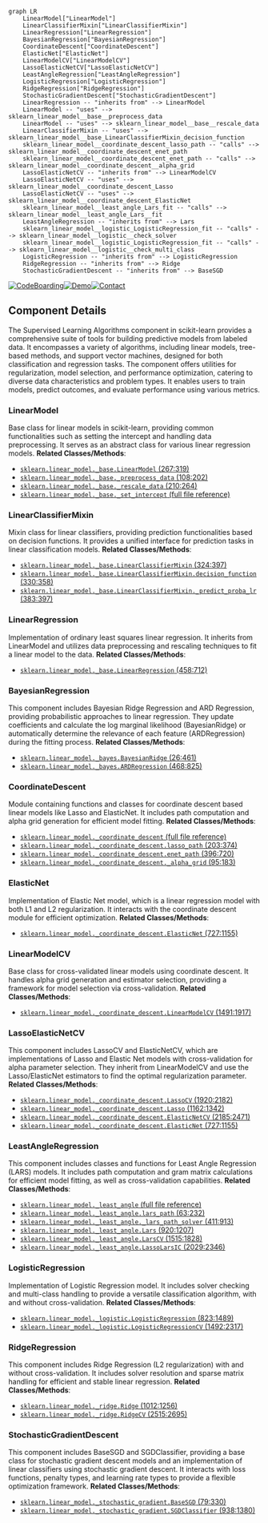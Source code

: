 ```mermaid
graph LR
    LinearModel["LinearModel"]
    LinearClassifierMixin["LinearClassifierMixin"]
    LinearRegression["LinearRegression"]
    BayesianRegression["BayesianRegression"]
    CoordinateDescent["CoordinateDescent"]
    ElasticNet["ElasticNet"]
    LinearModelCV["LinearModelCV"]
    LassoElasticNetCV["LassoElasticNetCV"]
    LeastAngleRegression["LeastAngleRegression"]
    LogisticRegression["LogisticRegression"]
    RidgeRegression["RidgeRegression"]
    StochasticGradientDescent["StochasticGradientDescent"]
    LinearRegression -- "inherits from" --> LinearModel
    LinearModel -- "uses" --> sklearn_linear_model__base__preprocess_data
    LinearModel -- "uses" --> sklearn_linear_model__base__rescale_data
    LinearClassifierMixin -- "uses" --> sklearn_linear_model__base_LinearClassifierMixin_decision_function
    sklearn_linear_model__coordinate_descent_lasso_path -- "calls" --> sklearn_linear_model__coordinate_descent_enet_path
    sklearn_linear_model__coordinate_descent_enet_path -- "calls" --> sklearn_linear_model__coordinate_descent__alpha_grid
    LassoElasticNetCV -- "inherits from" --> LinearModelCV
    LassoElasticNetCV -- "uses" --> sklearn_linear_model__coordinate_descent_Lasso
    LassoElasticNetCV -- "uses" --> sklearn_linear_model__coordinate_descent_ElasticNet
    sklearn_linear_model__least_angle_Lars_fit -- "calls" --> sklearn_linear_model__least_angle_Lars__fit
    LeastAngleRegression -- "inherits from" --> Lars
    sklearn_linear_model__logistic_LogisticRegression_fit -- "calls" --> sklearn_linear_model__logistic__check_solver
    sklearn_linear_model__logistic_LogisticRegression_fit -- "calls" --> sklearn_linear_model__logistic__check_multi_class
    LogisticRegression -- "inherits from" --> LogisticRegression
    RidgeRegression -- "inherits from" --> Ridge
    StochasticGradientDescent -- "inherits from" --> BaseSGD
```
[![CodeBoarding](https://img.shields.io/badge/Generated%20by-CodeBoarding-9cf?style=flat-square)](https://github.com/CodeBoarding/CodeBoarding)[![Demo](https://img.shields.io/badge/Try%20our-Demo-blue?style=flat-square)](https://www.codeboarding.org/demo)[![Contact](https://img.shields.io/badge/Contact%20us%20-%20codeboarding@gmail.com-lightgrey?style=flat-square)](mailto:codeboarding@gmail.com)

## Component Details

The Supervised Learning Algorithms component in scikit-learn provides a comprehensive suite of tools for building predictive models from labeled data. It encompasses a variety of algorithms, including linear models, tree-based methods, and support vector machines, designed for both classification and regression tasks. The component offers utilities for regularization, model selection, and performance optimization, catering to diverse data characteristics and problem types. It enables users to train models, predict outcomes, and evaluate performance using various metrics.

### LinearModel
Base class for linear models in scikit-learn, providing common functionalities such as setting the intercept and handling data preprocessing. It serves as an abstract class for various linear regression models.
**Related Classes/Methods**:

- <a href="https://github.com/scikit-learn/scikit-learn/blob/master/sklearn/linear_model/_base.py#L267-L319" target="_blank" rel="noopener noreferrer">`sklearn.linear_model._base.LinearModel` (267:319)</a>
- <a href="https://github.com/scikit-learn/scikit-learn/blob/master/sklearn/linear_model/_base.py#L108-L202" target="_blank" rel="noopener noreferrer">`sklearn.linear_model._base._preprocess_data` (108:202)</a>
- <a href="https://github.com/scikit-learn/scikit-learn/blob/master/sklearn/linear_model/_base.py#L210-L264" target="_blank" rel="noopener noreferrer">`sklearn.linear_model._base._rescale_data` (210:264)</a>
- <a href="https://github.com/scikit-learn/scikit-learn/blob/master/sklearn/linear_model/_base.py#LNone-LNone" target="_blank" rel="noopener noreferrer">`sklearn.linear_model._base._set_intercept` (full file reference)</a>


### LinearClassifierMixin
Mixin class for linear classifiers, providing prediction functionalities based on decision functions. It provides a unified interface for prediction tasks in linear classification models.
**Related Classes/Methods**:

- <a href="https://github.com/scikit-learn/scikit-learn/blob/master/sklearn/linear_model/_base.py#L324-L397" target="_blank" rel="noopener noreferrer">`sklearn.linear_model._base.LinearClassifierMixin` (324:397)</a>
- <a href="https://github.com/scikit-learn/scikit-learn/blob/master/sklearn/linear_model/_base.py#L330-L358" target="_blank" rel="noopener noreferrer">`sklearn.linear_model._base.LinearClassifierMixin.decision_function` (330:358)</a>
- <a href="https://github.com/scikit-learn/scikit-learn/blob/master/sklearn/linear_model/_base.py#L383-L397" target="_blank" rel="noopener noreferrer">`sklearn.linear_model._base.LinearClassifierMixin._predict_proba_lr` (383:397)</a>


### LinearRegression
Implementation of ordinary least squares linear regression. It inherits from LinearModel and utilizes data preprocessing and rescaling techniques to fit a linear model to the data.
**Related Classes/Methods**:

- <a href="https://github.com/scikit-learn/scikit-learn/blob/master/sklearn/linear_model/_base.py#L458-L712" target="_blank" rel="noopener noreferrer">`sklearn.linear_model._base.LinearRegression` (458:712)</a>


### BayesianRegression
This component includes Bayesian Ridge Regression and ARD Regression, providing probabilistic approaches to linear regression. They update coefficients and calculate the log marginal likelihood (BayesianRidge) or automatically determine the relevance of each feature (ARDRegression) during the fitting process.
**Related Classes/Methods**:

- <a href="https://github.com/scikit-learn/scikit-learn/blob/master/sklearn/linear_model/_bayes.py#L26-L461" target="_blank" rel="noopener noreferrer">`sklearn.linear_model._bayes.BayesianRidge` (26:461)</a>
- <a href="https://github.com/scikit-learn/scikit-learn/blob/master/sklearn/linear_model/_bayes.py#L468-L825" target="_blank" rel="noopener noreferrer">`sklearn.linear_model._bayes.ARDRegression` (468:825)</a>


### CoordinateDescent
Module containing functions and classes for coordinate descent based linear models like Lasso and ElasticNet. It includes path computation and alpha grid generation for efficient model fitting.
**Related Classes/Methods**:

- <a href="https://github.com/scikit-learn/scikit-learn/blob/master/sklearn/linear_model/_coordinate_descent.py#LNone-LNone" target="_blank" rel="noopener noreferrer">`sklearn.linear_model._coordinate_descent` (full file reference)</a>
- <a href="https://github.com/scikit-learn/scikit-learn/blob/master/sklearn/linear_model/_coordinate_descent.py#L203-L374" target="_blank" rel="noopener noreferrer">`sklearn.linear_model._coordinate_descent.lasso_path` (203:374)</a>
- <a href="https://github.com/scikit-learn/scikit-learn/blob/master/sklearn/linear_model/_coordinate_descent.py#L396-L720" target="_blank" rel="noopener noreferrer">`sklearn.linear_model._coordinate_descent.enet_path` (396:720)</a>
- <a href="https://github.com/scikit-learn/scikit-learn/blob/master/sklearn/linear_model/_coordinate_descent.py#L95-L183" target="_blank" rel="noopener noreferrer">`sklearn.linear_model._coordinate_descent._alpha_grid` (95:183)</a>


### ElasticNet
Implementation of Elastic Net model, which is a linear regression model with both L1 and L2 regularization. It interacts with the coordinate descent module for efficient optimization.
**Related Classes/Methods**:

- <a href="https://github.com/scikit-learn/scikit-learn/blob/master/sklearn/linear_model/_coordinate_descent.py#L727-L1155" target="_blank" rel="noopener noreferrer">`sklearn.linear_model._coordinate_descent.ElasticNet` (727:1155)</a>


### LinearModelCV
Base class for cross-validated linear models using coordinate descent. It handles alpha grid generation and estimator selection, providing a framework for model selection via cross-validation.
**Related Classes/Methods**:

- <a href="https://github.com/scikit-learn/scikit-learn/blob/master/sklearn/linear_model/_coordinate_descent.py#L1491-L1917" target="_blank" rel="noopener noreferrer">`sklearn.linear_model._coordinate_descent.LinearModelCV` (1491:1917)</a>


### LassoElasticNetCV
This component includes LassoCV and ElasticNetCV, which are implementations of Lasso and Elastic Net models with cross-validation for alpha parameter selection. They inherit from LinearModelCV and use the Lasso/ElasticNet estimators to find the optimal regularization parameter.
**Related Classes/Methods**:

- <a href="https://github.com/scikit-learn/scikit-learn/blob/master/sklearn/linear_model/_coordinate_descent.py#L1920-L2182" target="_blank" rel="noopener noreferrer">`sklearn.linear_model._coordinate_descent.LassoCV` (1920:2182)</a>
- <a href="https://github.com/scikit-learn/scikit-learn/blob/master/sklearn/linear_model/_coordinate_descent.py#L1162-L1342" target="_blank" rel="noopener noreferrer">`sklearn.linear_model._coordinate_descent.Lasso` (1162:1342)</a>
- <a href="https://github.com/scikit-learn/scikit-learn/blob/master/sklearn/linear_model/_coordinate_descent.py#L2185-L2471" target="_blank" rel="noopener noreferrer">`sklearn.linear_model._coordinate_descent.ElasticNetCV` (2185:2471)</a>
- <a href="https://github.com/scikit-learn/scikit-learn/blob/master/sklearn/linear_model/_coordinate_descent.py#L727-L1155" target="_blank" rel="noopener noreferrer">`sklearn.linear_model._coordinate_descent.ElasticNet` (727:1155)</a>


### LeastAngleRegression
This component includes classes and functions for Least Angle Regression (LARS) models. It includes path computation and gram matrix calculations for efficient model fitting, as well as cross-validation capabilities.
**Related Classes/Methods**:

- <a href="https://github.com/scikit-learn/scikit-learn/blob/master/sklearn/linear_model/_least_angle.py#LNone-LNone" target="_blank" rel="noopener noreferrer">`sklearn.linear_model._least_angle` (full file reference)</a>
- <a href="https://github.com/scikit-learn/scikit-learn/blob/master/sklearn/linear_model/_least_angle.py#L63-L232" target="_blank" rel="noopener noreferrer">`sklearn.linear_model._least_angle.lars_path` (63:232)</a>
- <a href="https://github.com/scikit-learn/scikit-learn/blob/master/sklearn/linear_model/_least_angle.py#L411-L913" target="_blank" rel="noopener noreferrer">`sklearn.linear_model._least_angle._lars_path_solver` (411:913)</a>
- <a href="https://github.com/scikit-learn/scikit-learn/blob/master/sklearn/linear_model/_least_angle.py#L920-L1207" target="_blank" rel="noopener noreferrer">`sklearn.linear_model._least_angle.Lars` (920:1207)</a>
- <a href="https://github.com/scikit-learn/scikit-learn/blob/master/sklearn/linear_model/_least_angle.py#L1515-L1828" target="_blank" rel="noopener noreferrer">`sklearn.linear_model._least_angle.LarsCV` (1515:1828)</a>
- <a href="https://github.com/scikit-learn/scikit-learn/blob/master/sklearn/linear_model/_least_angle.py#L2029-L2346" target="_blank" rel="noopener noreferrer">`sklearn.linear_model._least_angle.LassoLarsIC` (2029:2346)</a>


### LogisticRegression
Implementation of Logistic Regression model. It includes solver checking and multi-class handling to provide a versatile classification algorithm, with and without cross-validation.
**Related Classes/Methods**:

- <a href="https://github.com/scikit-learn/scikit-learn/blob/master/sklearn/linear_model/_logistic.py#L823-L1489" target="_blank" rel="noopener noreferrer">`sklearn.linear_model._logistic.LogisticRegression` (823:1489)</a>
- <a href="https://github.com/scikit-learn/scikit-learn/blob/master/sklearn/linear_model/_logistic.py#L1492-L2317" target="_blank" rel="noopener noreferrer">`sklearn.linear_model._logistic.LogisticRegressionCV` (1492:2317)</a>


### RidgeRegression
This component includes Ridge Regression (L2 regularization) with and without cross-validation. It includes solver resolution and sparse matrix handling for efficient and stable linear regression.
**Related Classes/Methods**:

- <a href="https://github.com/scikit-learn/scikit-learn/blob/master/sklearn/linear_model/_ridge.py#L1012-L1256" target="_blank" rel="noopener noreferrer">`sklearn.linear_model._ridge.Ridge` (1012:1256)</a>
- <a href="https://github.com/scikit-learn/scikit-learn/blob/master/sklearn/linear_model/_ridge.py#L2515-L2695" target="_blank" rel="noopener noreferrer">`sklearn.linear_model._ridge.RidgeCV` (2515:2695)</a>


### StochasticGradientDescent
This component includes BaseSGD and SGDClassifier, providing a base class for stochastic gradient descent models and an implementation of linear classifiers using stochastic gradient descent. It interacts with loss functions, penalty types, and learning rate types to provide a flexible optimization framework.
**Related Classes/Methods**:

- <a href="https://github.com/scikit-learn/scikit-learn/blob/master/sklearn/linear_model/_stochastic_gradient.py#L79-L330" target="_blank" rel="noopener noreferrer">`sklearn.linear_model._stochastic_gradient.BaseSGD` (79:330)</a>
- <a href="https://github.com/scikit-learn/scikit-learn/blob/master/sklearn/linear_model/_stochastic_gradient.py#L938-L1380" target="_blank" rel="noopener noreferrer">`sklearn.linear_model._stochastic_gradient.SGDClassifier` (938:1380)</a>